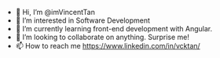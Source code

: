 - 👋 Hi, I’m @imVincentTan
- 👀 I’m interested in Software Development
- 🌱 I’m currently learning front-end development with Angular.
- 💞️ I’m looking to collaborate on anything. Surprise me!
- 📫 How to reach me https://www.linkedin.com/in/vcktan/
